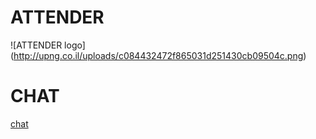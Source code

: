 # ATTENDER

![ATTENDER logo] (http://upng.co.il/uploads/c084432472f865031d251430cb09504c.png)

# CHAT

[chat](https://gitter.im/denbedilov/ATTENDER?utm_source=badge&utm_medium=badge&utm_campaign=pr-badge&utm_content=badge)
